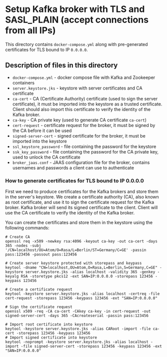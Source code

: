 # Setup Kafka broker with TLS and SASL_PLAIN (accept connections from all IPs)

This directory contains `docker-compose.yml` along with pre-generated certificates for TLS bound to IP `0.0.0.0`.

## Description of files in this directory
* `docker-compose.yml` - docker compose file with Kafka and Zookeeper containers
* `server.keystore.jks` - keystore with server certificates and CA certificate
* `ca-cert` - CA (Certificate Authority) certificate (used to sign the server certificate), it must be imported into the keystore as a trusted certificate. 
Client should also import this certificate to verify the identity of the Kafka broker.
* `ca-key` - CA private key (used to generate CA certificate `ca-cert`)
* `cert-request` - certificate request for the broker, it must be signed by the CA before it can be used
* `signed-server-cert` - signed certificate for the broker, it must be imported into the keystore
* `ssl_keystore_password` - file containing the password for the keystore
* `ssk_key_password` - file containing the password for the CA private key, used to unlock the CA certificate
* `broker_jaas.conf` - JAAS configuration file for the broker, contains usernames and passwords a client can use to authenticate


### How to generate certificates for TLS bound to IP 0.0.0.0
First we need to produce certificates for the Kafka brokers and store them in the server's keystore.
We create a certificate authority (CA), also known as root certificate, 
and use it to sign the certificate request for the Kafka broker.
Kafka broker will send its signed certificate to the client. 
Client will use the CA certificate to verify the identity of the Kafka broker.

You can create the certificates and store them in the keystore using the following commands:
```shell
# Create CA
openssl req -x509 -newkey rsa:4096 -keyout ca-key -out ca-cert -days 365 -nodes -subj '/CN=localhost/OU=Atom/O=Rasa/L=Berlin/ST=Germany/C=GE' -passin pass:123456 -passout pass:123456

# Create server keystore protected with storepass and keypass
keytool -dname "CN=localhost,OU=Atom,O=Rasa,L=Berlin,S=Germany,C=GE" -keystore server.keystore.jks -alias localhost -validity 365 -genkey -keyalg RSA -storetype pkcs12 -ext SAN=IP:0.0.0.0 -storepass 123456 -keypass 123456

# Create a certificate request
keytool -keystore server.keystore.jks -alias localhost -certreq -file cert-request -storepass 123456 -keypass 123456 -ext "SAN=IP:0.0.0.0"

# Sign the certificate request
openssl x509 -req -CA ca-cert -CAkey ca-key -in cert-request -out signed-server-cert -days 365 -CAcreateserial -passin pass:123456

# Import root certificate into keystore
keytool -keystore server.keystore.jks -alias CARoot -import -file ca-cert -storepass 123456 -keypass 123456
# Import signed certificate into keystore
keytool -noprompt -keystore server.keystore.jks -alias localhost -import -file signed-server-cert -storepass 123456 -keypass 123456 -ext "SAN=IP:0.0.0.0"
```
